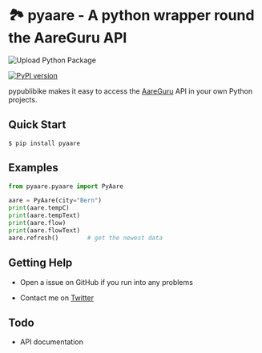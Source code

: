 🏞 pyaare - A python wrapper round the AareGuru API
===============================

![Upload Python Package](https://github.com/eliabieri/pyaare/workflows/Upload%20Python%20Package/badge.svg?branch=master)

[![PyPI version](https://badge.fury.io/py/pyaare.svg)](https://badge.fury.io/py/pyaare)

pypublibike makes it easy to access the [AareGuru](https://aare.guru/) API in your own Python projects.

Quick Start
-----------
    $ pip install pyaare

Examples
-----------

```python
from pyaare.pyaare import PyAare

aare = PyAare(city="Bern")
print(aare.tempC)
print(aare.tempText)
print(aare.flow)
print(aare.flowText)
aare.refresh()        # get the newest data
```

Getting Help
------------

* Open a issue on GitHub if you run into any problems

* Contact me on [Twitter](https://twitter.com/eliabieri)

Todo
------------

 * API documentation
